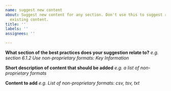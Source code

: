 ```yaml
---
name: suggest new content
about: Suggest new content for any section. Don't use this to suggest revisions to
  existing content.
title: ''
labels: ''
assignees: ''

---
```


**What section of the best practices does your suggestion relate to?**
*e.g. section 6.1.2 Use non-proprietary formats: Key Information*

**Short description of content that should be added**
*e.g. a list of non-proprietary formats*

**Content to add**
*e.g. List of non-proprietary formats: csv, tsv, txt*
